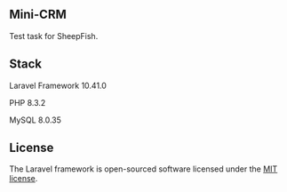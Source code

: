 ## Mini-CRM

Test task for SheepFish.

## Stack

Laravel Framework 10.41.0

PHP 8.3.2

MySQL 8.0.35

## License

The Laravel framework is open-sourced software licensed under the [MIT license](https://opensource.org/licenses/MIT).
